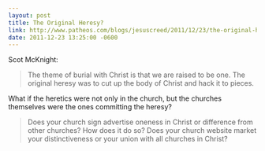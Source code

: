 ```yaml
---
layout: post
title: The Original Heresy?
link: http://www.patheos.com/blogs/jesuscreed/2011/12/23/the-original-heresy/
date: 2011-12-23 13:25:00 -0600
---
```


Scot McKnight:
> The theme of burial with Christ is that we are raised to be one. The
> original heresy was to cut up the body of Christ and hack it to
> pieces.

What if the heretics were not only in the church, but the churches
themselves were the ones committing the heresy?

> Does your church sign advertise oneness in Christ or difference from
> other churches? How does it do so? Does your church website market
> your distinctiveness or your union with all churches in Christ?

